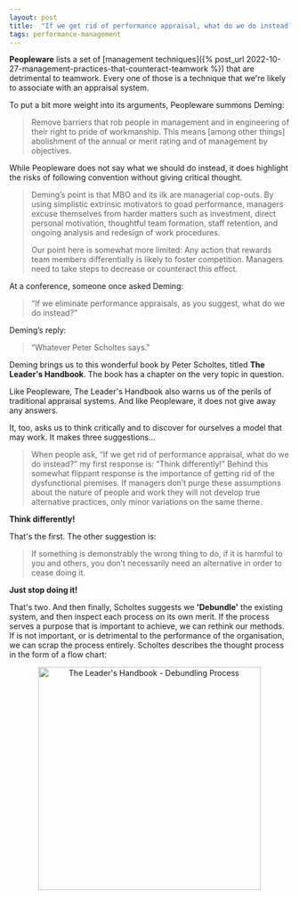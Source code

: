 ```yaml
---
layout: post
title:  "If we get rid of performance appraisal, what do we do instead?"
tags: performance-management
---
```


**Peopleware** lists a set of [management techniques]({% post_url 2022-10-27-management-practices-that-counteract-teamwork %}) that are detrimental to teamwork.
Every one of those is a technique that we're likely to associate with an appraisal system.

To put a bit more weight into its arguments, Peopleware summons Deming:

> Remove barriers that rob people in management and in engineering of their right to pride of workmanship. This means \[among other things\] abolishment of the annual or merit rating and of management by objectives.

While Peopleware does not say what we should do instead, it does highlight the risks of following convention without giving critical thought.

> Deming’s point is that MBO and its ilk are managerial cop-outs. By using simplistic extrinsic motivators to goad performance, managers excuse themselves from harder matters such as investment, direct personal motivation, thoughtful team formation, staff retention, and ongoing analysis and redesign of work procedures.
> 
> Our point here is somewhat more limited: Any action that rewards team members differentially is likely to foster competition. Managers need to take steps to decrease or counteract this effect.

At a conference, someone once asked Deming:

> “If we eliminate performance appraisals, as you suggest, what do we do instead?”

Deming’s reply:

> “Whatever Peter Scholtes says."

Deming brings us to this wonderful book by Peter Scholtes, titled **The Leader's Handbook**. The book has a chapter on the very topic in question.

Like Peopleware, The Leader's Handbook also warns us of the perils of traditional appraisal systems. And like Peopleware, it does not give away any answers.

It, too, asks us to think critically and to discover for ourselves a model that may work. It makes three suggestions... 

> When people ask, “If we get rid of performance appraisal, what do we do instead?” my first response is: “Think differently!” Behind this somewhat flippant response is the importance of getting rid of the dysfunctional premises. If managers don’t purge these assumptions about the nature of people and work they will not develop true alternative practices, only minor variations on the same theme.

**Think differently!**

That's the first. The other suggestion is:

> If something is demonstrably the wrong thing to do, if it is harmful to you and others, you don’t necessarily need an alternative in order to cease doing it.

**Just stop doing it!**

That's two. And then finally, Scholtes suggests we **'Debundle'** the existing system, and then inspect each process on its own merit.
If the process serves a purpose that is important to achieve, we can rethink our methods. If is not important, or is detrimental to the performance of the organisation, we can scrap the process entirely.
Scholtes describes the thought process in the form of a flow chart:

<center><img src="/assets/images/the-leaders-handbook-debundling.png" width="400" alt="The Leader's Handbook - Debundling Process"></center>